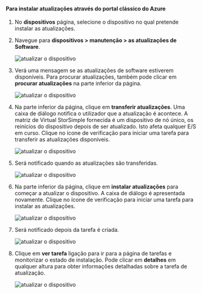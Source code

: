 <!--author=alkohli last changed: 09/02/16 -->

#### <a name="to-install-updates-via-the-azure-classic-portal"></a>Para instalar atualizações através do portal clássico do Azure
1. No **dispositivos** página, selecione o dispositivo no qual pretende instalar as atualizações.
2. Navegue para **dispositivos > manutenção > as atualizações de Software**.
   
    ![atualizar o dispositivo](../includes/media/storsimple-ova-install-update-via-portal/azupdate1m.png)  
3. Verá uma mensagem se as atualizações de software estiverem disponíveis. Para procurar atualizações, também pode clicar em **procurar atualizações** na parte inferior da página.
   
    ![atualizar o dispositivo](../includes/media/storsimple-ova-install-update-via-portal/azupdate2m.png)
4. Na parte inferior da página, clique em **transferir atualizações**. Uma caixa de diálogo notifica o utilizador que a atualização é acontece. A matriz de Virtual StorSimple fornecida é um dispositivo de nó único, os reinícios do dispositivo depois de ser atualizado. Isto afeta qualquer E/S em curso. Clique no ícone de verificação para iniciar uma tarefa para transferir as atualizações disponíveis. 
   
    ![atualizar o dispositivo](../includes/media/storsimple-ova-install-update-via-portal/azupdate3m.png)
5. Será notificado quando as atualizações são transferidas. 
   
    ![atualizar o dispositivo](../includes/media/storsimple-ova-install-update-via-portal/azupdate6m.png)
6. Na parte inferior da página, clique em **instalar atualizações** para começar a atualizar o dispositivo. A caixa de diálogo é apresentada novamente. Clique no ícone de verificação para iniciar uma tarefa para instalar as atualizações. 
   
    ![atualizar o dispositivo](../includes/media/storsimple-ova-install-update-via-portal/azupdate7m.png) 
7. Será notificado depois da tarefa é criada. 
   
    ![atualizar o dispositivo](../includes/media/storsimple-ova-install-update-via-portal/azupdate8m.png)
8. Clique em **ver tarefa** ligação para ir para a página de tarefas e monitorizar o estado de instalação. Pode clicar em **detalhes** em qualquer altura para obter informações detalhadas sobre a tarefa de atualização. 
   
    ![atualizar o dispositivo](../includes/media/storsimple-ova-install-update-via-portal/azupdate9m.png)

